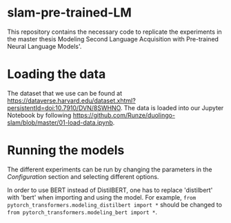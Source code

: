 # slam-pre-trained-LM

This repository contains the necessary code to replicate the experiments in the master thesis Modeling Second Language Acquisition with Pre-trained Neural Language Models'.

# Loading the data

The dataset that we use can be found at https://dataverse.harvard.edu/dataset.xhtml?persistentId=doi:10.7910/DVN/8SWHNO.
The data is loaded into our Jupyter Notebook by following https://github.com/Runze/duolingo-slam/blob/master/01-load-data.ipynb.

# Running the models

The different experiments can be run by changing the parameters in the *Configuration* section and selecting different options. 

In order to use BERT instead of DistilBERT, one has to replace 'distilbert' with 'bert' when importing and using the model. For example, `from pytorch_transformers.modeling_distilbert import *` should be changed to `from pytorch_transformers.modeling_bert import *`.
